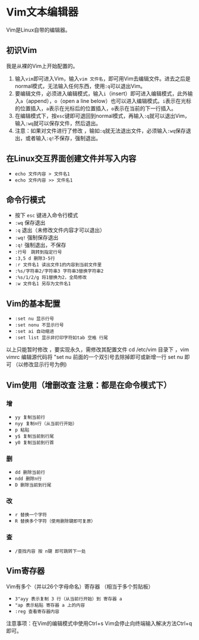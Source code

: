# Vim文本编辑器

Vim是Linux自带的编辑器。

## 初识Vim

我是从裸的Vim上开始配置的。

1. 输入`vim`即可进入Vim，输入`vim 文件名`，即可用Vim去编辑文件。进去之后是normal模式，无法输入任何东西，使用`:q`可以退出Vim。
2. 要编辑文件，必须进入编辑模式，输入`i`（insert）即可进入编辑模式，此外输入`a`（append），`o`（open a line below）也可以进入编辑模式。`i`表示在光标的位置插入，`a`表示在光标后的位置插入，`o`表示在当前的下一行插入。
3. 在编辑模式下，按`esc`键即可退回到normal模式，再输入`:q`就可以退出Vim，输入`:wq`就可以保存文件，然后退出。
4. 注意：如果对文件进行了修改 ，输如`:q`就无法退出文件，必须输入`:wq`保存退出，或者输入`:q!`不保存，强制退出。

## 在Linux交互界面创建文件并写入内容

- `echo 文件内容 > 文件名1`
- `echo 文件内容 >> 文件名1`

## 命令行模式

- 按下 `esc` 键进入命令行模式
- `:wq` 保存退出
- `:q` 退出（未修改文件内容才可以退出）
- `:wq!` 强制保存退出
- `:q!` 强制退出，不保存
- `:行号　跳转到指定行号`
- `:3,5 d 删除3-5行`
- `:r 文件名1 读出文件1的内容到当前文件里`
- `:%s/字符串2/字符串3 字符串3替换字符串2`
- `:%s/1/2/g 将1替换为2，全局修改`
- `:w 文件名1 另存为文件名1`

## Vim的基本配置

- `:set nu 显示行号`
- `:set nonu 不显示行号`
- `:set ai 自动缩进`
- `:set list 显示非打印字符如tab 空格 行尾`

以上只能暂时修改 ，要实现永久，需修改其配置文件 cd /etc/vim 目录下 ，vim vimrc 编辑源代码将 "set nu 前面的一个双引号去除掉即可或新增一行 set nu 即可 （以修改显示行号为例)

## Vim使用（增删改查 注意：都是在命令模式下）

### 增

- `yy 复制当前行`
- `nyy 复制n行（从当前行开始）`
- `p 粘贴`
- `y$ 复制当前到行尾`
- `y0 复制当前到行首`

### 删

- `dd 删除当前行`
- `ndd 删除n行`
- `D 删除当前到行尾`

### 改

- `r 替换一个字符`
- `R 替换多个字符（使用删除键即可复原）`

### 查

- `/查找内容 按 n键 即可跳转下一处`

## Vim寄存器

Vim有多个（并以26个字母命名）寄存器 （相当于多个剪贴板）

- `3"ayy 表示复制 3 行（从当前行开始）到 寄存器 a`
- `"ap 表示粘贴 寄存器 a 上的内容`
- `:reg 查看寄存器内容`

注意事项：在Vim的编辑模式中使用Ctrl+s Vim会停止向终端输入解决方法Ctrl+q即可。
